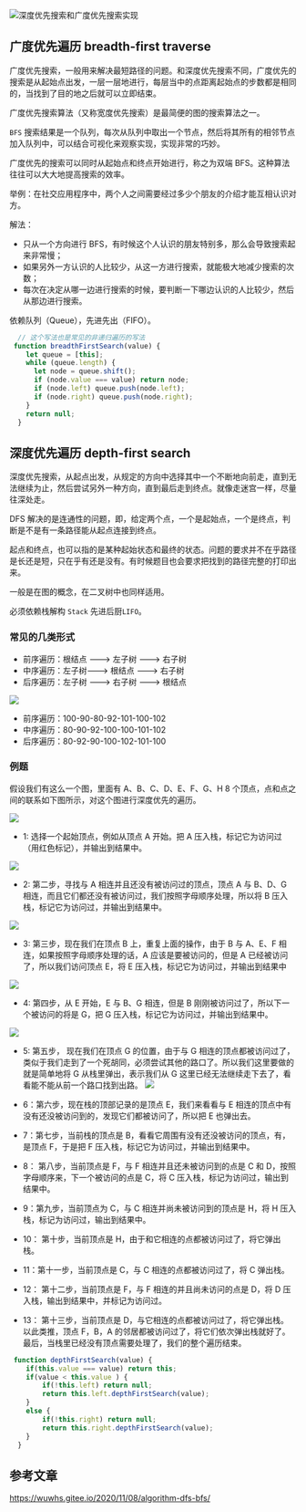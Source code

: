 ![深度优先搜索和广度优先搜索实现](./png/fs.gif)







## 广度优先遍历 breadth-first traverse

广度优先搜索，一般用来解决最短路径的问题。和深度优先搜索不同，广度优先的搜索是从起始点出发，一层一层地进行，每层当中的点距离起始点的步数都是相同的，当找到了目的地之后就可以立即结束。

广度优先搜索算法（又称宽度优先搜索）是最简便的图的搜索算法之一。

`BFS` 搜索结果是一个队列，每次从队列中取出一个节点，然后将其所有的相邻节点加入队列中，可以结合可视化来观察实现，实现非常的巧妙。

广度优先的搜索可以同时从起始点和终点开始进行，称之为双端 BFS。这种算法往往可以大大地提高搜索的效率。

举例：在社交应用程序中，两个人之间需要经过多少个朋友的介绍才能互相认识对方。

解法：

- 只从一个方向进行 BFS，有时候这个人认识的朋友特别多，那么会导致搜索起来非常慢；
- 如果另外一方认识的人比较少，从这一方进行搜索，就能极大地减少搜索的次数；
- 每次在决定从哪一边进行搜索的时候，要判断一下哪边认识的人比较少，然后从那边进行搜索。


依赖队列（Queue），先进先出（FIFO）。


```js
  // 这个写法也是常见的非递归遍历的写法
 function breadthFirstSearch(value) {
    let queue = [this];
    while (queue.length) {
      let node = queue.shift();
      if (node.value === value) return node;
      if (node.left) queue.push(node.left);
      if (node.right) queue.push(node.right);
    }
    return null;
  }
```

## 深度优先遍历 depth-first search
深度优先搜索，从起点出发，从规定的方向中选择其中一个不断地向前走，直到无法继续为止，然后尝试另外一种方向，直到最后走到终点。就像走迷宫一样，尽量往深处走。

DFS 解决的是连通性的问题，即，给定两个点，一个是起始点，一个是终点，判断是不是有一条路径能从起点连接到终点。

起点和终点，也可以指的是某种起始状态和最终的状态。问题的要求并不在乎路径是长还是短，只在乎有还是没有。有时候题目也会要求把找到的路径完整的打印出来。

一般是在图的概念，在二叉树中也同样适用。

必须依赖栈解构 `Stack` 先进后厨`LIFO`。


### 常见的几类形式

- 前序遍历：根结点 ---> 左子树 ---> 右子树
- 中序遍历：左子树---> 根结点 ---> 右子树
- 后序遍历：左子树 ---> 右子树 ---> 根结点

![](./png/2022-11-08-16-13-33.png)

- 前序遍历：100-90-80-92-101-100-102
- 中序遍历：80-90-92-100-100-101-102
- 后序遍历：80-92-90-100-102-101-100


### 例题 

假设我们有这么一个图，里面有 A、B、C、D、E、F、G、H 8 个顶点，点和点之间的联系如下图所示，对这个图进行深度优先的遍历。

![](./png/dfs.png)

- 1: 选择一个起始顶点，例如从顶点 A 开始。把 A 压入栈，标记它为访问过（用红色标记），并输出到结果中。
  
![](./png/dfs-gif-1.gif)

- 2: 第二步，寻找与 A 相连并且还没有被访问过的顶点，顶点 A 与 B、D、G 相连，而且它们都还没有被访问过，我们按照字母顺序处理，所以将 B 压入栈，标记它为访问过，并输出到结果中。

![](./png/dfs-gif-2.gif)

- 3: 第三步，现在我们在顶点 B 上，重复上面的操作，由于 B 与 A、E、F 相连，如果按照字母顺序处理的话，A 应该是要被访问的，但是 A 已经被访问了，所以我们访问顶点 E，将 E 压入栈，标记它为访问过，并输出到结果中

![](./png/dfs-gif-3.gif)

- 4: 第四步，从 E 开始，E 与 B、G 相连，但是 B 刚刚被访问过了，所以下一个被访问的将是 G，把 G 压入栈，标记它为访问过，并输出到结果中。

![](./png/dfs-gif-4.gif)

- 5: 第五步， 现在我们在顶点 G 的位置，由于与 G 相连的顶点都被访问过了，类似于我们走到了一个死胡同，必须尝试其他的路口了。所以我们这里要做的就是简单地将 G 从栈里弹出，表示我们从 G 这里已经无法继续走下去了，看看能不能从前一个路口找到出路。
![](./png/dfs-gif-5.gif)


- 6：第六步，现在栈的顶部记录的是顶点 E，我们来看看与 E 相连的顶点中有没有还没被访问到的，发现它们都被访问了，所以把 E 也弹出去。
- 7：第七步，当前栈的顶点是 B，看看它周围有没有还没被访问的顶点，有，是顶点 F，于是把 F 压入栈，标记它为访问过，并输出到结果中。
- 8： 第八步，当前顶点是 F，与 F 相连并且还未被访问到的点是 C 和 D，按照字母顺序来，下一个被访问的点是 C，将 C 压入栈，标记为访问过，输出到结果中。
- 9：第九步，当前顶点为 C，与 C 相连并尚未被访问到的顶点是 H，将 H 压入栈，标记为访问过，输出到结果中。
- 10： 第十步，当前顶点是 H，由于和它相连的点都被访问过了，将它弹出栈。
- 11：第十一步，当前顶点是 C，与 C 相连的点都被访问过了，将 C 弹出栈。
- 12： 第十二步，当前顶点是 F，与 F 相连的并且尚未访问的点是 D，将 D 压入栈，输出到结果中，并标记为访问过。
- 13： 第十三步，当前顶点是 D，与它相连的点都被访问过了，将它弹出栈。以此类推，顶点 F，B，A 的邻居都被访问过了，将它们依次弹出栈就好了。最后，当栈里已经没有顶点需要处理了，我们的整个遍历结束。




```js
 function depthFirstSearch(value) {
    if(this.value === value) return this;
    if(value < this.value ) {
        if(!this.left) return null;
        return this.left.depthFirstSearch(value);
    }
    else {
        if(!this.right) return null;
        return this.right.depthFirstSearch(value);
    }
  }
```


## 参考文章

https://wuwhs.gitee.io/2020/11/08/algorithm-dfs-bfs/